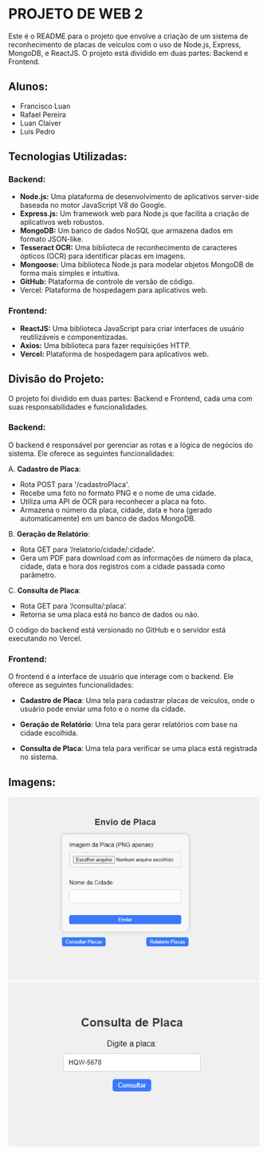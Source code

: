 # PROJETO DE WEB 2

Este é o README para o projeto que envolve a criação de um sistema de reconhecimento de placas de veículos com o uso de Node.js, Express, MongoDB, e ReactJS. O projeto está dividido em duas partes: Backend e Frontend.

## Alunos:

- Francisco Luan
- Rafael Pereira
- Luan Claiver
- Luis Pedro


## Tecnologias Utilizadas:

### Backend:
- **Node.js:** Uma plataforma de desenvolvimento de aplicativos server-side baseada no motor JavaScript V8 do Google.
- **Express.js:** Um framework web para Node.js que facilita a criação de aplicativos web robustos.
- **MongoDB:** Um banco de dados NoSQL que armazena dados em formato JSON-like.
- **Tesseract OCR:** Uma biblioteca de reconhecimento de caracteres ópticos (OCR) para identificar placas em imagens.
- **Mongoose:** Uma biblioteca Node.js para modelar objetos MongoDB de forma mais simples e intuitiva.
- **GitHub:** Plataforma de controle de versão de código.
- Vercel: Plataforma de hospedagem para aplicativos web.

### Frontend:
- **ReactJS:** Uma biblioteca JavaScript para criar interfaces de usuário reutilizáveis e componentizadas.
- **Axios:** Uma biblioteca para fazer requisições HTTP.
- **Vercel:** Plataforma de hospedagem para aplicativos web.

## Divisão do Projeto:

O projeto foi dividido em duas partes: Backend e Frontend, cada uma com suas responsabilidades e funcionalidades.

### Backend:
O backend é responsável por gerenciar as rotas e a lógica de negócios do sistema. Ele oferece as seguintes funcionalidades:

A. **Cadastro de Placa**: 
   - Rota POST para '/cadastroPlaca'.
   - Recebe uma foto no formato PNG e o nome de uma cidade.
   - Utiliza uma API de OCR para reconhecer a placa na foto.
   - Armazena o número da placa, cidade, data e hora (gerado automaticamente) em um banco de dados MongoDB.

B. **Geração de Relatório**:
   - Rota GET para ‘/relatorio/cidade/:cidade’.
   - Gera um PDF para download com as informações de número da placa, cidade, data e hora dos registros com a cidade passada como parâmetro.

C. **Consulta de Placa**:
   - Rota GET para ‘/consulta/:placa’.
   - Retorna se uma placa está no banco de dados ou não.

O código do backend está versionado no GitHub e o servidor está executando no Vercel.

### Frontend:
O frontend é a interface de usuário que interage com o backend. Ele oferece as seguintes funcionalidades:

- **Cadastro de Placa**: Uma tela para cadastrar placas de veículos, onde o usuário pode enviar uma foto e o nome da cidade.

- **Geração de Relatório**: Uma tela para gerar relatórios com base na cidade escolhida.

- **Consulta de Placa**: Uma tela para verificar se uma placa está registrada no sistema.

## Imagens:

<div align="center">
  <img src="img/image.png" alt="1">
</div>

<div align="center">
  <img src="img/image01.png" alt="2">
</div>

